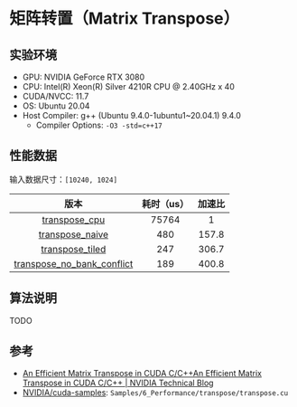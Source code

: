 # 矩阵转置（Matrix Transpose）

## 实验环境

- GPU: NVIDIA GeForce RTX 3080
- CPU: Intel(R) Xeon(R) Silver 4210R CPU @ 2.40GHz x 40
- CUDA/NVCC: 11.7
- OS: Ubuntu 20.04
- Host Compiler: g++ (Ubuntu 9.4.0-1ubuntu1~20.04.1) 9.4.0
  - Compiler Options: `-O3 -std=c++17`

## 性能数据

输入数据尺寸：`[10240, 1024]`

|                              版本                               | 耗时（us） | 加速比 |
| :-------------------------------------------------------------: | :--------: | :----: |
|               [transpose_cpu](./transpose_cpu.h)                |   75764    |   1    |
|            [transpose_naive](./transpose_naive.cuh)             |    480     | 157.8  |
|            [transpose_tiled](./transpose_tiled.cuh)             |    247     | 306.7  |
| [transpose_no_bank_conflict](./transpose_no_bank_conflicts.cuh) |    189     | 400.8  |

## 算法说明

TODO

## 参考

- [An Efficient Matrix Transpose in CUDA C/C++An Efficient Matrix Transpose in CUDA C/C++ | NVIDIA Technical Blog](https://developer.nvidia.com/blog/efficient-matrix-transpose-cuda-cc/)
- [NVIDIA/cuda-samples](https://github.com/NVIDIA/cuda-samples): `Samples/6_Performance/transpose/transpose.cu`